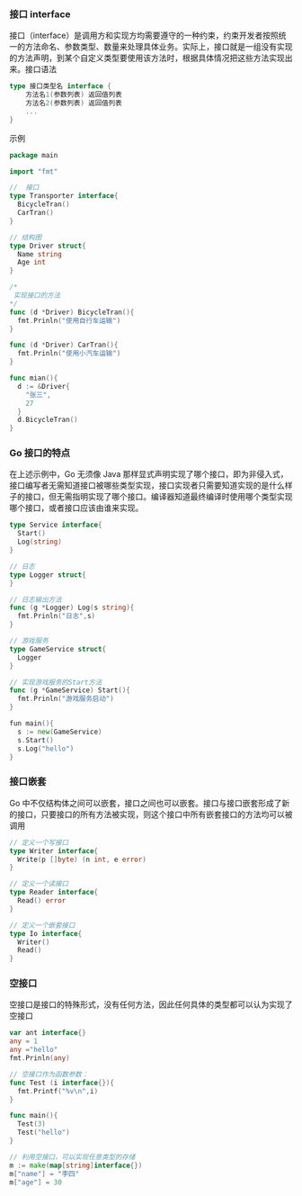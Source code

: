 ### 接口 interface

接口（interface）是调用方和实现方均需要遵守的一种约束，约束开发者按照统一的方法命名、参数类型、数量来处理具体业务。实际上，接口就是一组没有实现的方法声明，到某个自定义类型要使用该方法时，根据具体情况把这些方法实现出来。接口语法

```go
type 接口类型名 interface {
	方法名1(参数列表) 返回值列表
	方法名2(参数列表) 返回值列表
	...
}
```

示例

```go
package main

import "fmt"

//  接口
type Transporter interface{
  BicycleTran()
  CarTran()
}

// 结构图
type Driver struct{
  Name string
  Age int
}

/*
 实现接口的方法
*/
func (d *Driver) BicycleTran(){
  fmt.Prinln("使用自行车运输")
}

func (d *Driver) CarTran(){
  fmt.Prinln("使用小汽车运输")
}

func mian(){
  d := &Driver{
    "张三",
    27
  }
  d.BicycleTran()
}

```

### Go 接口的特点

在上述示例中，Go 无须像 Java 那样显式声明实现了哪个接口，即为非侵入式，接口编写者无需知道接口被哪些类型实现，接口实现者只需要知道实现的是什么样子的接口，但无需指明实现了哪个接口。编译器知道最终编译时使用哪个类型实现哪个接口，或者接口应该由谁来实现。

```go
type Service interface{
  Start()
  Log(string)
}

// 日志
type Logger struct{
}

// 日志输出方法
func (g *Logger) Log(s string){
  fmt.Prinln("日志",s)
}

// 游戏服务
type GameService struct{
  Logger
}

// 实现游戏服务的Start方法
func (g *GameService) Start(){
  fmt.Prinln("游戏服务启动")
}

fun main(){
  s := new(GameService)
  s.Start()
  s.Log("hello")
}
```

### 接口嵌套

Go 中不仅结构体之间可以嵌套，接口之间也可以嵌套。接口与接口嵌套形成了新的接口，只要接口的所有方法被实现，则这个接口中所有嵌套接口的方法均可以被调用

```go
// 定义一个写接口
type Writer interface{
  Write(p []byte) (n int, e error)
}

// 定义一个读接口
type Reader interface{
  Read() error
}

// 定义一个嵌套接口
type Io interface{
  Writer()
  Read()
}
```

### 空接口

空接口是接口的特殊形式，没有任何方法，因此任何具体的类型都可以认为实现了空接口

```go
var ant interface{}
any = 1
any ="hello"
fmt.Prinln(any)

// 空接口作为函数参数：
func Test (i interface{}){
  fmt.Printf("%v\n",i)
}

func main(){
  Test(3)
  Test("hello")
}

// 利用空接口，可以实现任意类型的存储
m := make(map[string]interface{})
m["name"] = "李四"
m["age"] = 30
```
